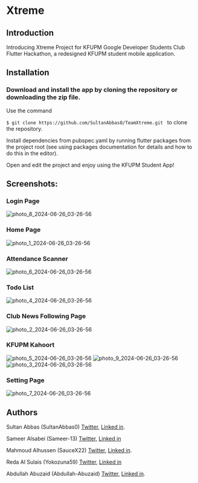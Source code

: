 # Xtreme


## Introduction
Introducing Xtreme Project for KFUPM Google Developer Students Club Flutter Hackathon, a redesigned KFUPM student mobile application.

## Installation
### Download and install the app by cloning the repository or downloading the zip file. 

Use the command 

```$ git clone https://github.com/SultanAbbas0/TeamXtreme.git ``` to clone the repository.

Install dependencies from pubspec.yaml by running flutter packages from the project root (see using packages documentation for details and how to do this in the editor).

Open and edit the project and enjoy using the KFUPM Student App!

## Screenshots:

### Login Page
![photo_8_2024-06-26_03-26-56](https://github.com/SultanAbbas0/TeamXtreme/assets/106761486/4191b67c-c6a6-4ea2-896c-88acc782b972)
### Home Page
![photo_1_2024-06-26_03-26-56](https://github.com/SultanAbbas0/TeamXtreme/assets/106761486/b41a9180-1876-4b6b-9373-41425801924d)
### Attendance Scanner
![photo_6_2024-06-26_03-26-56](https://github.com/SultanAbbas0/TeamXtreme/assets/106761486/1cdbf8e7-6e49-40f6-8d67-89df09f48ae5)
### Todo List
![photo_4_2024-06-26_03-26-56](https://github.com/SultanAbbas0/TeamXtreme/assets/106761486/5702306f-7bad-4917-a386-0243c235af11)
### Club News Following Page
![photo_2_2024-06-26_03-26-56](https://github.com/SultanAbbas0/TeamXtreme/assets/106761486/03ebc94f-7abc-46a0-9048-7896f33e6439)
### KFUPM Kahoort
![photo_5_2024-06-26_03-26-56](https://github.com/SultanAbbas0/TeamXtreme/assets/106761486/7e6a136d-b737-4274-99e1-eaf522d95cd2)
![photo_9_2024-06-26_03-26-56](https://github.com/SultanAbbas0/TeamXtreme/assets/106761486/886d5ac8-363f-4388-bcf9-42eacdbfeef7)
![photo_3_2024-06-26_03-26-56](https://github.com/SultanAbbas0/TeamXtreme/assets/106761486/a6d0fec2-101d-41a8-9e60-1224acb06363)
### Setting Page
![photo_7_2024-06-26_03-26-56](https://github.com/SultanAbbas0/TeamXtreme/assets/106761486/ab871e6d-088a-41a3-afb6-3b0ccf424155)

## Authors
Sultan Abbas (SultanAbbas0) [Twitter](), [Linked in]().

Sameer Alsabei (Sameer-13) [Twitter](https://mobile.twitter.com/Sameer_Alsabei), [Linked in](https://www.linkedin.com/in/sameer-alsabea-610291239/)

Mahmoud Alhussen (SauceX22) [Twitter](https://twitter.com/SauceX22), [Linked in](https://www.linkedin.com/in/mahmoud-alhussen).

Reda Al Sulais (Yokozuna59) [Twitter](https://twitter.com/Yokozuna59), [Linked in](https://www.linkedin.com/in/reda-alsulais/?originalSubdomain=sa)

Abdullah Abuzaid (Abdullah-Abuzaid) [Twitter](), [Linked in]().

